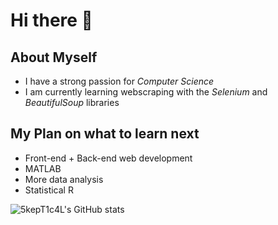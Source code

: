 # Hi there 👋

## About Myself

- I have a strong passion for *Computer Science*
- I am currently learning webscraping with the *Selenium* and *BeautifulSoup* libraries

## My Plan on what to learn next

- Front-end + Back-end web development
- MATLAB
- More data analysis
- Statistical R

![5kepT1c4L's GitHub stats](https://github-readme-stats.vercel.app/api?username=5kepT1c4L&show_icons=true&theme=radical)


